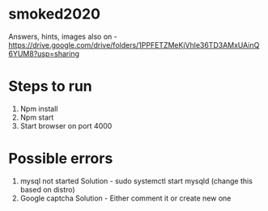 # smoked2020

Answers, hints, images  also on -https://drive.google.com/drive/folders/1PPFETZMeKjVhle36TD3AMxUAinQ6YUM8?usp=sharing

# Steps to run
1. Npm install
2. Npm start
3. Start browser on port 4000
   
# Possible errors
1. mysql not started  Solution -  sudo systemctl start mysqld (change this based on distro)
2. Google captcha  Solution - Either comment it or create new one
